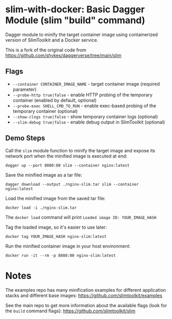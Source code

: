 # slim-with-docker: Basic Dagger Module (slim "build" command)

Dagger module to minify the target container image using containerized version of SlimToolkit and a Docker service.

This is a fork of the original code from https://github.com/shykes/daggerverse/tree/main/slim


## Flags

* `--container CONTAINER_IMAGE_NAME` - target container image (required parameter)
* `--probe-http true|false` - enable HTTP probing of the temporary container (enabled by default, optional)
* `--probe-exec SHELL_CMD_TO_RUN` - enable exec-based probing of the temporary container (optional)
* `--show-clogs true|false` - show temporary container logs (optional)
* `--slim-debug true|false` - enable debug output in SlimToolkit (optional)


## Demo Steps

Call the `slim` module function to minify the target image and expose its network port when the minified image is executed at end:

`dagger up --port 8080:80 slim --container nginx:latest`

Save the minified image as a tar file:

`dagger download --output ./nginx-slim.tar slim --container nginx:latest`

Load the minified image from the saved tar file:

`docker load -i ./nginx-slim.tar`

The `docker load` command will print `Loaded image ID: YOUR_IMAGE_HASH`

Tag the loaded image, so it's easier to use later:

`docker tag YOUR_IMAGE_HASH nginx-slim:latest`

Run the minified container image in your host environment:

`docker run -it --rm -p 8888:80 nginx-slim:latest`


# Notes

The examples repo has many minification examples for different application stacks and different base images: https://github.com/slimtoolkit/examples

See the main repo to get more information about the available flags (look for the `build` command flags): https://github.com/slimtoolkit/slim

